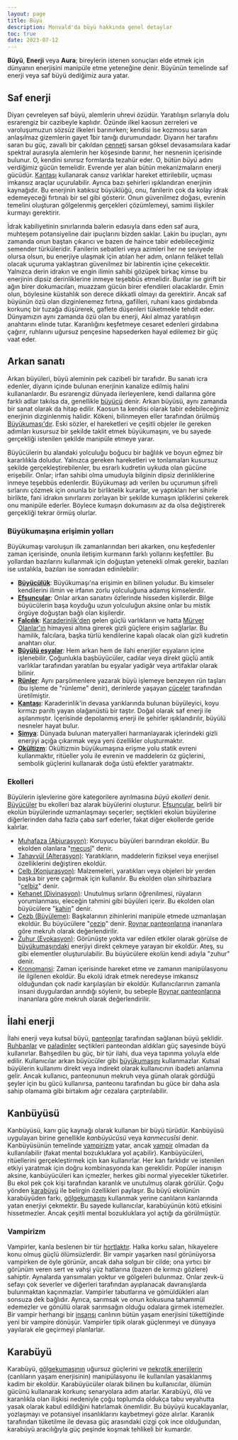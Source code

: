 ```yaml
---
layout: page
title: Büyü
description: Monvald'da büyü hakkında genel detaylar
toc: true
date: 2023-07-12
---
```

**Büyü**, **Enerji** veya **Aura**; bireylerin istenen sonuçları elde etmek için dünyanın enerjisini manipüle etme yeteneğine denir. Büyünün temelinde saf enerji veya saf büyü dediğimiz aura yatar.
## Saf enerji
Diyarı çevreleyen saf büyü, alemlerin uhrevi özüdür. Yaratılışın sırlarıyla dolu esrarengiz bir cazibeyle kaplıdır. Özünde ilkel kaosun zerreleri ve varoluşumuzun sözsüz ilkeleri barınırken; kendisi ise kozmosu saran anlaşılmaz gizemlerin gayet 1bir tanığı durumundadır. Diyarın her tarafını saran bu güç, zavallı bir çakıldan [cenneti](Elysium ) sarsan göksel devasamsılara kadar spektral aurasıyla alemlerin her köşesinde barınır, her nesnenin içerisinde bulunur. O, kendini sınırsız formlarda tezahür eder. O, bütün *büyü* adını verdiğimiz gücün temelidir. Evrende yer alan bütün mekanizmaların enerji gücüdür. [Kantaşı](/nesneler/Kantaşı) kullanarak cansız varlıklar hareket ettirilebilir, uçması imkansız araçlar uçurulabilir. Ayrıca bazı şehirleri ışıklandıran enerjinin kaynağıdır.
Bu enerjinin katıksız büyüklüğü, onu, fanilerin çok da kolay idrak edemeyeceği fırtınalı bir sel gibi gösterir. Onun güvenilmez doğası, evrenin temelini oluşturan gölgelenmiş gerçekleri çözümlemeyi, samimi ilişkiler kurmayı gerektirir.

İdrak kabiliyetinin sınırlarında balerin edasıyla dans eden saf aura, muhteşem potansiyeline dair ipuçlarını bizden saklar. Lakin bu ipuçları, aynı zamanda onun baştan çıkarıcı ve bazen de haince tabir edebileceğimiz semender türküleridir. Fanilerin sebatleri veya azimleri her ne seviyede olursa olsun, bu enerjiye ulaşmak için atılan her adım, onların felâket tellalı olacak uçuruma yaklaştıran güvenilmez bir labirentin içine çekecektir.
Yalnızca derin idrakın ve engin ilimin sahibi gözüpek birkaç kimse bu enerjinin dipsiz derinliklerine inmeye teşebbüs etmelidir. Bunlar ise girift bir ağın birer dokumacıları, muazzam gücün birer efendileri olacaklardır. Emin olun, böylesine küstahlık son derece dikkatli olmayı da gerektirir. Ancak saf büyünün özü olan dizginlenemez fırtına, gafilleri, ruhani kaos girdabında korkunç bir tuzağa düşürerek, gaflete düşenleri tüketmekle tehdit eder.
Dünyamızın aynı zamanda özü olan bu enerji, Akıl almaz yaratılışın anahtarını elinde tutar. Karanlığını keşfetmeye cesaret edenleri girdabına çağırır, ruhlarını uğursuz pençesine hapsederken hayal edilemez bir güç vaat eder.
## Arkan sanatı
Arkan büyüleri, büyü aleminin pek cazibeli bir tarafıdır. Bu sanatı icra edenler, diyarın içinde bulunan enerjinin kanalize edilmiş halini kullananlardır. Bu esrarengiz dünyada ilerleyenlere, kendi dallarına göre farklı adlar takılsa da, genellikle [büyücü](büyücü) denir.
Arkan büyüsü, aynı zamanda bir sanat olarak da hitap edilir. Kaosun ta kendisi olarak tabir edebileceğimiz enerjinin dizginlenmiş halidir. Kökeni, bilinmeyen eller tarafından örülmüş [Büyükumaşı'dır](Büyükumaşı). Eski sözler, el hareketleri ve çeşitli objeler ile gereken adımları kusursuz bir şekilde taklit etmek büyükumaşını, ve bu sayede gerçekliği istenilen şekilde manipüle etmeye yarar.

Büyücülerin bu alandaki yolculuğu boğucu bir bağlılık ve boyun eğmez bir kararlılıkla doludur. Yalnızca gereken hareketleri ve tonlamaları kusursuz şekilde gerçekleştirebilenler, bu esrarlı kudretin uykuda olan gücüne erişebilir. Onlar; irfan sahibi olma umuduyla bilginin dipsiz derinliklerine inmeye teşebbüs edenlerdir. Büyükumaşı adı verilen bu uçurumun şifreli sırlarını çözmek için onunla bir birliktelik kurarlar, ve yaptıkları her sihirle birlikte, fani idrakın sınırlarını zorlayan bir şekilde kumaşın ipliklerini çekerek onu manipüle ederler. Böylece kumaşın dokumasını az da olsa değiştirerek gerçekliği tekrar örmüş olurlar.
### Büyükumaşına erişimin yolları
Büyükumaşı varoluşun ilk zamanlarından beri akarken, onu keşfedenler zaman içerisinde, onunla iletişim kurmanın farklı yollarını keşfettiler. Bu yollardan bazılarını kullanmak için doğuştan yetenekli olmak gerekir, bazıları ise ustalıkla, bazıları ise sonradan edinilebilir:
-   **[Büyücülük](Büyücü )**: Büyükumaşı'na erişimin en bilinen yoludur. Bu kimseler kendilerini ilimin ve irfanın zorlu yolculuğuna adamış kimselerdir.
-   **[Efsuncular](Efsuncu )**: Onlar arkan sanatını özlerinde hisseden kişilerdir. Bilge büyücülerin başa koyduğu uzun yolculuğun aksine onlar bu mistik örgüye doğuştan bağlı olan kişilerdir.
-   **[Falcılık](Falcı )**: [Karaderinlik'den](Orcus ) gelen güçlü varlıkların ve hatta [Mürver Olanlar'ın](Mürver_Olanlar ) himayesi altına girerek gizli güçlere erişim sağlarlar. Bu hamilik, falcılara, başka türlü kendilerine kapalı olacak olan gizli kudretin anahtarı olur.
-   **[Büyülü eşyalar](Büyülü_eşya )**: Hem arkan hem de ilahi enerjiler eşyaların içine işlenebilir. Çoğunlukla başbüyücüler, cadılar veya direkt güçlü antik varlıklar tarafından yaratılan bu eşyalar yadigâr veya artifaklar olarak bilinir.
-   **[Rünler](Rün )**: Aynı parşömenlere yazarak büyü işlemeye benzeyen rün taşları (bu işleme de "rünleme" denir), derinlerde yaşayan [cüceler](Cüce ) tarafından üretilmiştir.
-   **[Kantaşı](Kantaşı )**: Karaderinlik'in devasa yarıklarında bulunan büyüleyici, koyu kırmızı parıltı yayan olağanüstü bir taştır. Doğal olarak saf enerji ile aşılanmıştır. İçerisinde depolanmış enerji ile şehirler ışıklandırılır, büyülü nesneler hayat bulur.
-   **[Simya](Simya )**: Dünyada bulunan materyalleri harmanlayarak içlerindeki gizli enerjiyi açığa çıkarmak veya yeni özellikler oluşturmaktır.
-   **[Okültizm](Okültizm )**: Okültizmin büyükumaşına erişme yolu statik evreni kullanmaktır, ritüeller yolu ile evrenin ve maddelerin öz güçlerini, sembolik güçlerini kullanarak doğa üstü efektler yaratmaktır.
### Ekolleri
Büyülerin işlevlerine göre kategorilere ayrılmasına *büyü ekolleri* denir. [Büyücüler](Büyücü ) bu ekolleri baz alarak büyülerini oluşturur. [Efsuncular](Efsuncu ), belirli bir ekolün büyülerinde uzmanlaşmayı seçerler; seçtikleri ekolün büyülerine diğerlerinden daha fazla çaba sarf ederler, fakat diğer ekollerde geride kalırlar.
-   [Muhafaza (Abjurasyon)](Muhafaza ): Koruyucu büyüleri barındıran ekoldür. Bu ekolden olanlara "[mecusî](mecusî )" denir.
-   [Tahavvül (Alterasyon)](Tahavvül ): Yaratıkların, maddelerin fiziksel veya enerjisel özelliklerini değiştiren ekoldür.
-   [Celb (Konjurasyon)](Celb ): Malzemeleri, yaratıkları veya objeleri bir yerden başka bir yere çağırmak için kullanılır. Bu ekolden olan sihirbazlara "[celbiz](celbiz )" denir.
-   [Kehanet (Divinasyon)](Kehanet ): Unutulmuş sırların öğrenilmesi, rüyaların yorumlanması, eleceğin tahmini gibi büyüleri içerir. Bu ekolden olan büyücülere "[kahin](kahin )" denir.
-   [Cezb (Büyüleme)](Cezb ): Başkalarının zihinlerini manipüle etmede uzmanlaşan ekoldür. Bu büyücülere "[cezip](cezip )" denir. [Roynar panteonlarına](Roynar_panteonları ) inananlara göre mekruh olarak değerlendirilir.
-   [Zuhur (Evokasyon)](Zuhur ): Görünüşte yokta var edilen etkiler olarak görülse de [büyükumaşındaki](Büyükumaşı ) enerjiyi direkt çekmeye yarayan bir ekoldür. Ateş, su gibi elementler oluşturulabilir. Bu büyücülere ekolün kendi adıyla "zuhur" denir.
-   [Kronomansi](Kronomansi ): Zaman içerisinde hareket etme ve zamanın manipülasyonu ile ilgilenen ekoldür. Bu ekolü idrak etmek neredeyse imkansız olduğundan çok nadir karşılaşılan bir ekoldür. Kullanıcılarının zamanla insani duygulardan arındığı söylenir, bu sebeple [Roynar panteonlarına](Roynar_panteonları ) inananlara göre mekruh olarak değerlendirilir.
## İlahi enerji
İlahi enerji veya kutsal büyü, [panteonlar](İnanç ) tarafından sağlanan büyü şeklidir. [Ruhbanlar](Ruhban ) ve [paladinler](Paladin ) seçtikleri panteondan aldıkları güç sayesinde büyü kullanırlar. Bahşedilen bu güç, bir tür ilahi, dua veya tapınma yoluyla elde edilir. Kullanıcılar arkan büyücüler gibi [büyükumaşını](Büyükumaşı ) kullanmazlar. Kutsal büyülerin kullanımı direkt veya indirekt olarak kullanıcının ibadeti anlamına gelir. Ancak kullanıcı, panteonunun mekruh veya günah olarak gördüğü şeyler için bu gücü kullanırsa, panteonu tarafından bu güce bir daha asla sahip olamama gibi birtakım ağır cezalara çarptırılabilir.
## Kanbüyüsü
Kanbüyüsü, kanı güç kaynağı olarak kullanan bir büyü türüdür. Kanbüyüsü uygulayan birine genellikle *kanbüyücüsü* veya *kanmecusîsi* denir. Kanbüyüsünün temelinde [vampirizm](Vampir ) yatar, ancak [vampir](vampir ) olmadan da kullanılabilir (fakat mental bozukluklara yol açabilir).
Kanbüyücüleri, ritüellerini gerçekleştirmek için kan kullanırlar. Her kan farklıdır ve istenilen etkiyi yaratmak için doğru kombinasyonda kan gereklidir. Popüler inanışın aksine, kanbüyücüleri kan içmezler, herkes gibi normal yiyecekler tüketirler.
Bu ekol pek çok kişi tarafından karanlık ve unutulmuş olarak görülür. Çoğu yönden [karabüyü](karabüyü ) ile belirgin özellikleri paylaşır. Bu büyü ekolünün karabüyüden farkı, [gölgekumaşını](Gölgekumaşı ) kullanmak yerine canlıların kanlarında yatan enerjiyi çekmektir. Bu sayede kullanıcılar, karabüyünün kötü etkisini hissetmezler. Ancak çeşitli mental bozukluklara yol açtığı da görülmüştür.
### Vampirizm
Vampirler, kanla beslenen bir tür [hortlaktır](Hortlak ). Halka korku salan, hikayelere konu olmuş güçlü ölümsüzlerdir. Bir vampir yaşarken nasıl görünüyorsa vampirken de öyle görünür, ancak daha solgun bir cilde; ona yırtıcı bir görünüm veren sert ve vahşi yüz hatlarına (bazen de kırmızı gözlere) sahiptir. Aynalarda yansımaları yoktur ve gölgeleri bulunmaz. Onlar zevk-ü sefayı çok severler ve diğerleri tarafından ayıplanacak davranışlarda bulunmaktan kaçınmazlar.
Vampirler tabutlarına ve gömüldükleri alan sonsuza dek bağlıdır. Ayrıca, sarımsak ve onun kokusuna tahammül edemezler ve gönüllü olarak sarımsağın olduğu odalara girmek istemezler. Bir vampir herhangi bir [insansı](insansı ) canlının bütün yaşam enerjisini tükettiğinde yeni bir vampire dönüşür.
Vampirler tipik olarak güçlenmeyi ve dünyaya yayılarak ele geçirmeyi planlarlar.
## Karabüyü
Karabüyü, [gölgekumaşının](Gölgekumaşı ) uğursuz güçlerini ve [nekrotik enerjilerin](Yaşam_enerjisi ) (canlıların yaşam enerjisinin) manipülasyonu ile kullanılan yasaklanmış kadim bir ekoldür. Karabüyücüler olarak bilinen bu kullanıcılar, ölümün gücünü kullanarak korkunç senaryolara adım atarlar.
Karabüyü, ölü ve karanlıkla olan ilişkisi nedeniyle çoğu toplumda oldukça tabu veyahutta yasak olarak kabul edildiğini hatırlamak önemlidir. Bu büyüyü kucaklayanlar, yozlaşmayı ve potansiyel insanlıklarını kaybetmeyi göze alırlar. Karanlık tarafından tüketilme ile devasa güç arasındaki çizgi çok ince olduğundan, karabüyü aracılığıyla güç peşinde koşmak tehlikeli bir kumardır.